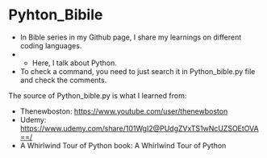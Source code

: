 # Pyhton_Bibile
- In Bible series in my Github page, I share my learnings on different coding languages.  
- - Here, I talk about Python. 
- To check a command, you need to just search it in Python_bible.py file and check the comments.

The source of Python_bible.py is what I learned from: 
- Thenewboston: https://www.youtube.com/user/thenewboston
- Udemy: https://www.udemy.com/share/101WgI2@PUdgZVxTS1wNcUZSOEtOVA==/
- A Whirlwind Tour of Python book: A Whirlwind Tour of Python
